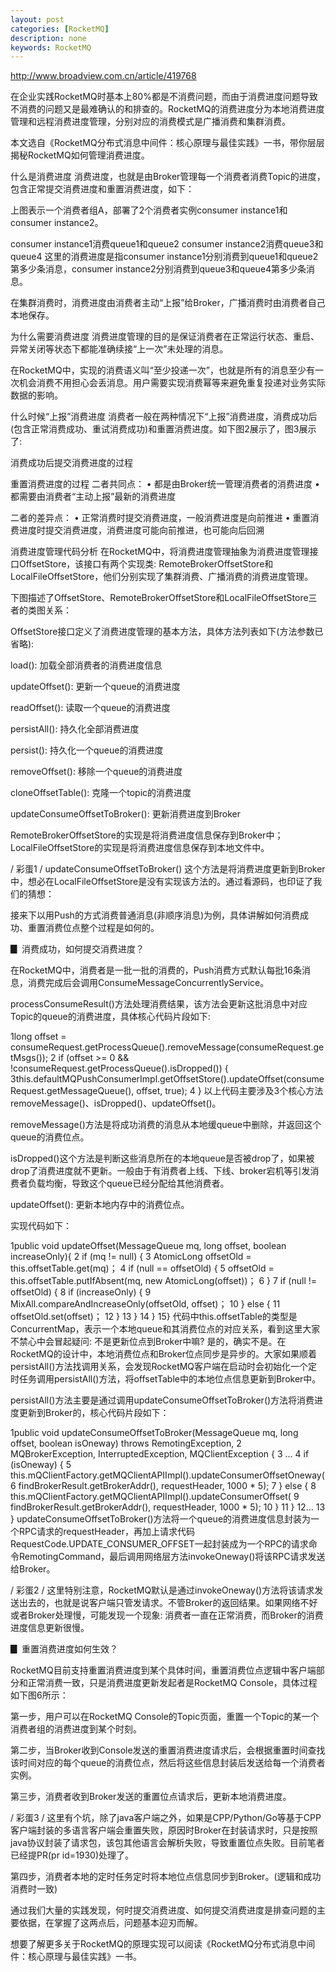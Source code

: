 ```yaml
---
layout: post
categories: [RocketMQ]
description: none
keywords: RocketMQ
---
```


http://www.broadview.com.cn/article/419768

在企业实践RocketMQ时基本上80%都是不消费问题，而由于消费进度问题导致不消费的问题又是最难确认的和排查的。RocketMQ的消费进度分为本地消费进度管理和远程消费进度管理，分别对应的消费模式是广播消费和集群消费。

本文选自《RocketMQ分布式消息中间件：核心原理与最佳实践》一书，带你层层揭秘RocketMQ如何管理消费进度。

什么是消费进度
消费进度，也就是由Broker管理每一个消费者消费Topic的进度，包含正常提交消费进度和重置消费进度，如下：


上图表示一个消费者组A，部署了2个消费者实例consumer instance1和consumer instance2。

consumer instance1消费queue1和queue2
consumer instance2消费queue3和queue4
这里的消费进度是指consumer instance1分别消费到queue1和queue2第多少条消息，consumer instance2分别消费到queue3和queue4第多少条消息。

在集群消费时，消费进度由消费者主动“上报”给Broker，广播消费时由消费者自己本地保存。

为什么需要消费进度
消费进度管理的目的是保证消费者在正常运行状态、重启、异常关闭等状态下都能准确续接“上一次”未处理的消息。

在RocketMQ中，实现的消费语义叫“至少投递一次”，也就是所有的消息至少有一次机会消费不用担心会丢消息。用户需要实现消费幂等来避免重复投递对业务实际数据的影响。

什么时候“上报”消费进度
消费者一般在两种情况下“上报”消费进度，消费成功后(包含正常消费成功、重试消费成功)和重置消费进度。如下图2展示了，图3展示了:


消费成功后提交消费进度的过程

重置消费进度的过程
二者共同点：
• 都是由Broker统一管理消费者的消费进度
• 都需要由消费者“主动上报”最新的消费进度

二者的差异点：
• 正常消费时提交消费进度，一般消费进度是向前推进
• 重置消费进度时提交消费进度，消费进度可能向前推进，也可能向后回溯

消费进度管理代码分析
在RocketMQ中，将消费进度管理抽象为消费进度管理接口OffsetStore，该接口有两个实现类: RemoteBrokerOffsetStore和LocalFileOffsetStore，他们分别实现了集群消费、广播消费的消费进度管理。

下图描述了OffsetStore、RemoteBrokerOffsetStore和LocalFileOffsetStore三者的类图关系：


OffsetStore接口定义了消费进度管理的基本方法，具体方法列表如下(方法参数已省略):

load(): 加载全部消费者的消费进度信息

updateOffset(): 更新一个queue的消费进度

readOffset(): 读取一个queue的消费进度

persistAll(): 持久化全部消费进度

persist(): 持久化一个queue的消费进度

removeOffset(): 移除一个queue的消费进度

cloneOffsetTable(): 克隆一个topic的消费进度

updateConsumeOffsetToBroker(): 更新消费进度到Broker

RemoteBrokerOffsetStore的实现是将消费进度信息保存到Broker中；LocalFileOffsetStore的实现是将消费进度信息保存到本地文件中。

/ 彩蛋1 /
updateConsumeOffsetToBroker() 这个方法是将消费进度更新到Broker中，想必在LocalFileOffsetStore是没有实现该方法的。通过看源码，也印证了我们的猜想：


接来下以用Push的方式消费普通消息(非顺序消息)为例，具体讲解如何消费成功、重置消费位点整个过程是如何的。

▊ 消费成功，如何提交消费进度？

在RocketMQ中，消费者是一批一批的消费的，Push消费方式默认每批16条消息，消费完成后会调用ConsumeMessageConcurrentlyService。

processConsumeResult()方法处理消费结果，该方法会更新这批消息中对应Topic的queue的消费进度，具体核心代码片段如下:

1long offset = consumeRequest.getProcessQueue().removeMessage(consumeRequest.getMsgs());
2        if (offset >= 0 && !consumeRequest.getProcessQueue().isDropped()) {
3this.defaultMQPushConsumerImpl.getOffsetStore().updateOffset(consumeRequest.getMessageQueue(), offset, true);
4        }
以上代码主要涉及3个核心方法removeMessage()、isDropped()、updateOffset()。

removeMessage()方法是将成功消费的消息从本地缓queue中删除，并返回这个queue的消费位点。

isDropped()这个方法是判断这些消息所在的本地queue是否被drop了，如果被drop了消费进度就不更新。一般由于有消费者上线、下线、broker宕机等引发消费者负载均衡，导致这个queue已经分配给其他消费者。

updateOffset(): 更新本地内存中的消费位点。

实现代码如下：

1public void updateOffset(MessageQueue mq, long offset, boolean increaseOnly){
2    if (mq != null) {
3        AtomicLong offsetOld = this.offsetTable.get(mq)；
4        if (null == offsetOld) {
5           offsetOld = this.offsetTable.putIfAbsent(mq, new AtomicLong(offset))；
6        }
7    if (null != offsetOld) {
8        if (increaseOnly) {
9            MixAll.compareAndIncreaseOnly(offsetOld, offset)；
10        } else {
11            offsetOld.set(offset)；
12               }
13        }
14    }
15}
代码中this.offsetTable的类型是ConcurrentMap，表示一个本地queue和其消费位点的对应关系，看到这里大家不禁心中会冒起疑问: 不是更新位点到Broker中嘛? 是的，确实不是。在RocketMQ的设计中，本地消费位点和Broker位点同步是异步的。大家如果顺着persistAll()方法找调用关系，会发现RocketMQ客户端在启动时会初始化一个定时任务调用persistAll()方法，将offsetTable中的本地位点信息更新到Broker中。

persistAll()方法主要是通过调用updateConsumeOffsetToBroker()方法将消费进度更新到Broker的，核心代码片段如下：

1public void updateConsumeOffsetToBroker(MessageQueue mq, long offset, boolean isOneway) throws RemotingException,
2        MQBrokerException, InterruptedException, MQClientException {
3       ...
4            if (isOneway) {
5                this.mQClientFactory.getMQClientAPIImpl().updateConsumerOffsetOneway(
6                    findBrokerResult.getBrokerAddr(), requestHeader, 1000 * 5);
7            } else {
8                this.mQClientFactory.getMQClientAPIImpl().updateConsumerOffset(
9                    findBrokerResult.getBrokerAddr(), requestHeader, 1000 * 5);
10            }
11        }
12...
13    }
updateConsumeOffsetToBroker()方法将一个queue的消费进度信息封装为一个RPC请求的requestHeader，再加上请求代码RequestCode.UPDATE_CONSUMER_OFFSET一起封装成为一个RPC的请求命令RemotingCommand，最后调用网络层方法invokeOneway()将该RPC请求发送给Broker。

/ 彩蛋2 /
这里特别注意，RocketMQ默认是通过invokeOneway()方法将该请求发送出去的，也就是说客户端只管发请求。不管Broker的返回结果。如果网络不好或者Broker处理慢，可能发现一个现象: 消费者一直在正常消费，而Broker的消费进度信息更新很慢。

▊ 重置消费进度如何生效？

RocketMQ目前支持重置消费进度到某个具体时间，重置消费位点逻辑中客户端部分和正常消费一致，只是消费进度更新发起者是RocketMQ Console，具体过程如下图6所示：


第一步，用户可以在RocketMQ Console的Topic页面，重置一个Topic的某一个消费者组的消费进度到某个时刻。

第二步，当Broker收到Console发送的重置消费进度请求后，会根据重置时间查找该时间对应的每个queue的消费位点，然后将这些信息封装后发送给每一个消费者实例。

第三步，消费者收到Broker发送的重置位点请求后，更新本地消费进度。

/ 彩蛋3 /
这里有个坑，除了java客户端之外，如果是CPP/Python/Go等基于CPP客户端封装的多语言客户端会重置失败，原因时Broker在封装请求时，只是按照java协议封装了请求包，该包其他语言会解析失败，导致重置位点失败。目前笔者已经提PR(pr id=1930)处理了。

第四步，消费者本地的定时任务定时将本地位点信息同步到Broker。(逻辑和成功消费时一致)

通过我们大量的实践发现，何时提交消费进度、如何提交消费进度是排查问题的主要依据，在掌握了这两点后，问题基本迎刃而解。

想要了解更多关于RocketMQ的原理实现可以阅读《RocketMQ分布式消息中间件：核心原理与最佳实践》一书。